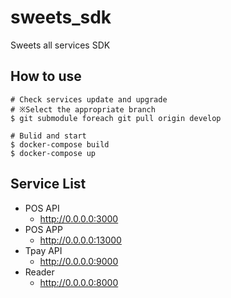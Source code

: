 # sweets_sdk
Sweets all services SDK

## How to use
```
# Check services update and upgrade
# ※Select the appropriate branch
$ git submodule foreach git pull origin develop

# Bulid and start
$ docker-compose build
$ docker-compose up
```

## Service List
- POS API
    - http://0.0.0.0:3000
- POS APP
    - http://0.0.0.0:13000
- Tpay API
    - http://0.0.0.0:9000
- Reader
    - http://0.0.0.0:8000
